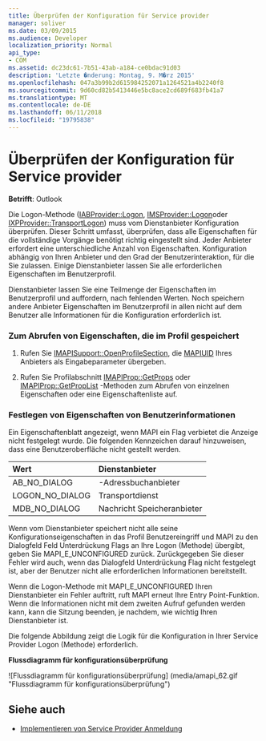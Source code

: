 ```yaml
---
title: Überprüfen der Konfiguration für Service provider
manager: soliver
ms.date: 03/09/2015
ms.audience: Developer
localization_priority: Normal
api_type:
- COM
ms.assetid: dc23dc61-7b51-43ab-a184-ce0bdac91d03
description: 'Letzte �nderung: Montag, 9. M�rz 2015'
ms.openlocfilehash: 047a3b99b2d615984252071a1264521a4b2240f8
ms.sourcegitcommit: 9d60cd82b5413446e5bc8ace2cd689f683fb41a7
ms.translationtype: MT
ms.contentlocale: de-DE
ms.lasthandoff: 06/11/2018
ms.locfileid: "19795838"
---
```

# <a name="verifying-service-provider-configuration"></a>Überprüfen der Konfiguration für Service provider
  
**Betrifft**: Outlook 
  
Die Logon-Methode ([IABProvider::Logon](iabprovider-logon.md), [IMSProvider::Logon](imsprovider-logon.md)oder [IXPProvider::TransportLogon](ixpprovider-transportlogon.md)) muss vom Dienstanbieter Konfiguration überprüfen. Dieser Schritt umfasst, überprüfen, dass alle Eigenschaften für die vollständige Vorgänge benötigt richtig eingestellt sind. Jeder Anbieter erfordert eine unterschiedliche Anzahl von Eigenschaften. Konfiguration abhängig von Ihren Anbieter und den Grad der Benutzerinteraktion, für die Sie zulassen. Einige Dienstanbieter lassen Sie alle erforderlichen Eigenschaften im Benutzerprofil. 

Dienstanbieter lassen Sie eine Teilmenge der Eigenschaften im Benutzerprofil und auffordern, nach fehlenden Werten. Noch speichern andere Anbieter Eigenschaften im Benutzerprofil in allen nicht auf dem Benutzer alle Informationen für die Konfiguration erforderlich ist.
  
### <a name="to-retrieve-properties-stored-in-the-profile"></a>Zum Abrufen von Eigenschaften, die im Profil gespeichert
  
1. Rufen Sie [IMAPISupport::OpenProfileSection](imapisupport-openprofilesection.md), die [MAPIUID](mapiuid.md) Ihres Anbieters als Eingabeparameter übergeben. 
    
2. Rufen Sie Profilabschnitt [IMAPIProp::GetProps](imapiprop-getprops.md) oder [IMAPIProp::GetPropList](imapiprop-getproplist.md) -Methoden zum Abrufen von einzelnen Eigenschaften oder eine Eigenschaftenliste auf. 
    
### <a name="to-set-properties-from-user-information"></a>Festlegen von Eigenschaften von Benutzerinformationen
  
Ein Eigenschaftenblatt angezeigt, wenn MAPI ein Flag verbietet die Anzeige nicht festgelegt wurde. Die folgenden Kennzeichen darauf hinzuweisen, dass eine Benutzeroberfläche nicht gestellt werden.
  
|**Wert**|**Dienstanbieter**|
|:-----|:-----|
|AB_NO_DIALOG  <br/> |-Adressbuchanbieter  <br/> |
|LOGON_NO_DIALOG  <br/> |Transportdienst  <br/> |
|MDB_NO_DIALOG  <br/> |Nachricht Speicheranbieter  <br/> |
   
Wenn vom Dienstanbieter speichert nicht alle seine Konfigurationseigenschaften in das Profil Benutzereingriff und MAPI zu den Dialogfeld Feld Unterdrückung Flags an Ihre Logon (Methode) übergibt, geben Sie MAPI_E_UNCONFIGURED zurück. Zurückgegeben Sie dieser Fehler wird auch, wenn das Dialogfeld Unterdrückung Flag nicht festgelegt ist, aber der Benutzer nicht alle erforderlichen Informationen bereitstellt.
  
Wenn die Logon-Methode mit MAPI_E_UNCONFIGURED Ihren Dienstanbieter ein Fehler auftritt, ruft MAPI erneut Ihre Entry Point-Funktion. Wenn die Informationen nicht mit dem zweiten Aufruf gefunden werden kann, kann die Sitzung beenden, je nachdem, wie wichtig Ihren Dienstanbieter ist. 
  
Die folgende Abbildung zeigt die Logik für die Konfiguration in Ihrer Service Provider Logon (Methode) erforderlich. 
  
**Flussdiagramm für konfigurationsüberprüfung**
  
![Flussdiagramm für konfigurationsüberprüfung] (media/amapi_62.gif "Flussdiagramm für konfigurationsüberprüfung")
  
## <a name="see-also"></a>Siehe auch

- [Implementieren von Service Provider Anmeldung](implementing-service-provider-logon.md)


